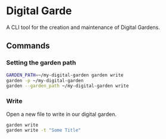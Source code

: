 # Digital Garde

A CLI tool for the creation and maintenance of Digital Gardens.

## Commands

### Setting the garden path

```sh
GARDEN_PATH=~/my-digital-garden garden write
garden -p ~/my-digital-garden
garden --garden_path ~/my-digital-garden write
```

### Write

Open a new file to write in our digital garden.

```sh
garden write
garden write -t "Some Title"
```
